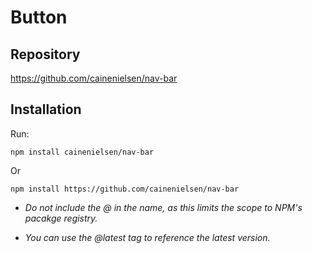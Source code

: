 # Button
## Repository

https://github.com/cainenielsen/nav-bar

## Installation
Run:

`npm install cainenielsen/nav-bar`

Or

`npm install https://github.com/cainenielsen/nav-bar`

- *Do not include the @ in the name, as this limits the scope to NPM's pacakge registry.*

- *You can use the @latest tag to reference the latest version.*